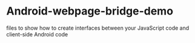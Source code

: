 # Android-webpage-bridge-demo
files to show how to create interfaces between your JavaScript code and client-side Android code
